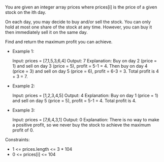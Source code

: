 You are given an integer array prices where prices[i] is the price of a given stock on the ith day.

On each day, you may decide to buy and/or sell the stock. You can only hold at most one share of the stock at any time.
However, you can buy it then immediately sell it on the same day.

Find and return the maximum profit you can achieve.

- Example 1:

  Input: prices = [7,1,5,3,6,4]
  Output: 7
  Explanation: Buy on day 2 (price = 1) and sell on day 3 (price = 5), profit = 5-1 = 4.
  Then buy on day 4 (price = 3) and sell on day 5 (price = 6), profit = 6-3 = 3.
  Total profit is 4 + 3 = 7.

- Example 2:

  Input: prices = [1,2,3,4,5]
  Output: 4
  Explanation: Buy on day 1 (price = 1) and sell on day 5 (price = 5), profit = 5-1 = 4.
  Total profit is 4.

- Example 3:

  Input: prices = [7,6,4,3,1]
  Output: 0
  Explanation: There is no way to make a positive profit, so we never buy the stock to achieve the maximum profit of 0.

Constraints:

- 1 <= prices.length <= 3 * 104
- 0 <= prices[i] <= 104
